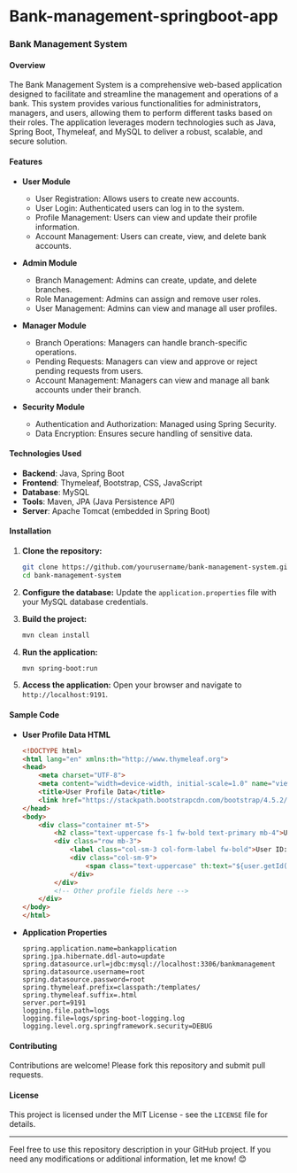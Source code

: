 # Bank-management-springboot-app

### Bank Management System

#### Overview
The Bank Management System is a comprehensive web-based application designed to facilitate and streamline the management and operations of a bank. This system provides various functionalities for administrators, managers, and users, allowing them to perform different tasks based on their roles. The application leverages modern technologies such as Java, Spring Boot, Thymeleaf, and MySQL to deliver a robust, scalable, and secure solution.

#### Features

- **User Module**
  - User Registration: Allows users to create new accounts.
  - User Login: Authenticated users can log in to the system.
  - Profile Management: Users can view and update their profile information.
  - Account Management: Users can create, view, and delete bank accounts.

- **Admin Module**
  - Branch Management: Admins can create, update, and delete branches.
  - Role Management: Admins can assign and remove user roles.
  - User Management: Admins can view and manage all user profiles.

- **Manager Module**
  - Branch Operations: Managers can handle branch-specific operations.
  - Pending Requests: Managers can view and approve or reject pending requests from users.
  - Account Management: Managers can view and manage all bank accounts under their branch.

- **Security Module**
  - Authentication and Authorization: Managed using Spring Security.
  - Data Encryption: Ensures secure handling of sensitive data.

#### Technologies Used
- **Backend**: Java, Spring Boot
- **Frontend**: Thymeleaf, Bootstrap, CSS, JavaScript
- **Database**: MySQL
- **Tools**: Maven, JPA (Java Persistence API)
- **Server**: Apache Tomcat (embedded in Spring Boot)

#### Installation

1. **Clone the repository:**
   ```bash
   git clone https://github.com/yourusername/bank-management-system.git
   cd bank-management-system
   ```

2. **Configure the database:**
   Update the `application.properties` file with your MySQL database credentials.

3. **Build the project:**
   ```bash
   mvn clean install
   ```

4. **Run the application:**
   ```bash
   mvn spring-boot:run
   ```

5. **Access the application:**
   Open your browser and navigate to `http://localhost:9191`.

#### Sample Code

- **User Profile Data HTML**
  ```html
  <!DOCTYPE html>
  <html lang="en" xmlns:th="http://www.thymeleaf.org">
  <head>
      <meta charset="UTF-8">
      <meta content="width=device-width, initial-scale=1.0" name="viewport">
      <title>User Profile Data</title>
      <link href="https://stackpath.bootstrapcdn.com/bootstrap/4.5.2/css/bootstrap.min.css" rel="stylesheet">
  </head>
  <body>
      <div class="container mt-5">
          <h2 class="text-uppercase fs-1 fw-bold text-primary mb-4">User Profile Information</h2>
          <div class="row mb-3">
              <label class="col-sm-3 col-form-label fw-bold">User ID:</label>
              <div class="col-sm-9">
                  <span class="text-uppercase" th:text="${user.getId()}">1</span>
              </div>
          </div>
          <!-- Other profile fields here -->
      </div>
  </body>
  </html>
  ```

- **Application Properties**
  ```properties
  spring.application.name=bankapplication
  spring.jpa.hibernate.ddl-auto=update
  spring.datasource.url=jdbc:mysql://localhost:3306/bankmanagement
  spring.datasource.username=root
  spring.datasource.password=root
  spring.thymeleaf.prefix=classpath:/templates/
  spring.thymeleaf.suffix=.html
  server.port=9191
  logging.file.path=logs
  logging.file=logs/spring-boot-logging.log
  logging.level.org.springframework.security=DEBUG
  ```

#### Contributing

Contributions are welcome! Please fork this repository and submit pull requests.

#### License

This project is licensed under the MIT License - see the `LICENSE` file for details.

---

Feel free to use this repository description in your GitHub project. If you need any modifications or additional information, let me know! 😊
